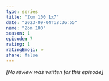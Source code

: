 ```yaml
---
type: series
title: "Zom 100 1x7"
date: "2023-09-04T18:36:55"
name: "Zom 100"
season: 1
episode: 7
rating: 1
ratingEmoji: ⭐️
share: false
---
```


_[No review was written for this episode]_
